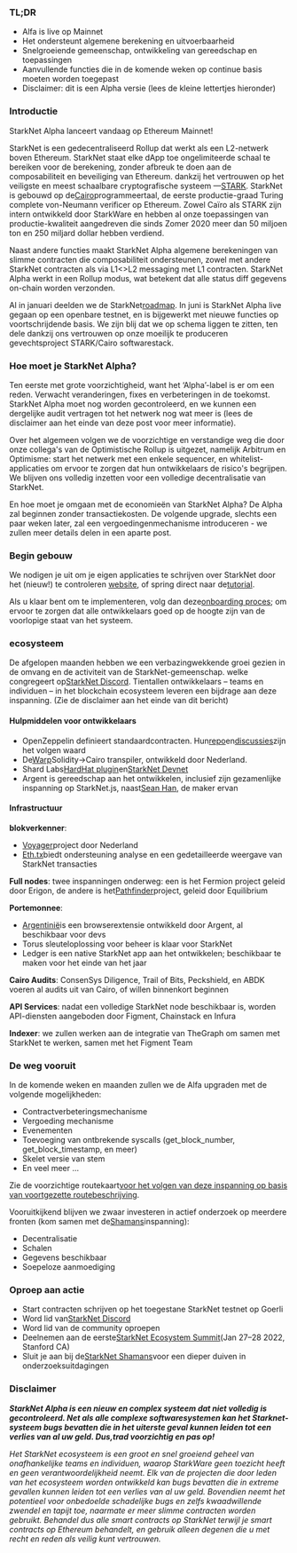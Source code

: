### TL;DR

* Alfa is live op Mainnet
* Het ondersteunt algemene berekening en uitvoerbaarheid
* Snelgroeiende gemeenschap, ontwikkeling van gereedschap en toepassingen
* Aanvullende functies die in de komende weken op continue basis moeten worden toegepast
* Disclaimer: dit is een Alpha versie (lees de kleine lettertjes hieronder)

### Introductie

StarkNet Alpha lanceert vandaag op Ethereum Mainnet!

StarkNet is een gedecentraliseerd Rollup dat werkt als een L2-netwerk boven Ethereum. StarkNet staat elke dApp toe ongelimiteerde schaal te bereiken voor de berekening, zonder afbreuk te doen aan de composabiliteit en beveiliging van Ethereum. dankzij het vertrouwen op het veiligste en meest schaalbare cryptografische systeem —[STARK](https://starkware.co/stark/). StarkNet is gebouwd op de[Cairo](https://starkware.co/cairo/)programmeertaal, de eerste productie-graad Turing complete von-Neumann verificer op Ethereum. Zowel Caïro als STARK zijn intern ontwikkeld door StarkWare en hebben al onze toepassingen van productie-kwaliteit aangedreven die sinds Zomer 2020 meer dan 50 miljoen ton en 250 miljard dollar hebben verdiend.

Naast andere functies maakt StarkNet Alpha algemene berekeningen van slimme contracten die composabiliteit ondersteunen, zowel met andere StarkNet contracten als via L1<>L2 messaging met L1 contracten. StarkNet Alpha werkt in een Rollup modus, wat betekent dat alle status diff gegevens on-chain worden verzonden.

Al in januari deelden we de StarkNet[roadmap](https://medium.com/starkware/on-the-road-to-starknet-a-permissionless-stark-powered-l2-zk-rollup-83be53640880). In juni is StarkNet Alpha live gegaan op een openbare testnet, en is bijgewerkt met nieuwe functies op voortschrijdende basis. We zijn blij dat we op schema liggen te zitten, ten dele dankzij ons vertrouwen op onze moeilijk te produceren gevechtsproject STARK/Cairo softwarestack.

### Hoe moet je StarkNet Alpha?

Ten eerste met grote voorzichtigheid, want het ‘Alpha’-label is er om een reden. Verwacht veranderingen, fixes en verbeteringen in de toekomst. StarkNet Alpha moet nog worden gecontroleerd, en we kunnen een dergelijke audit vertragen tot het netwerk nog wat meer is (lees de disclaimer aan het einde van deze post voor meer informatie).

Over het algemeen volgen we de voorzichtige en verstandige weg die door onze collega's van de Optimistische Rollup is uitgezet, namelijk Arbitrum en Optimisme: start het netwerk met een enkele sequencer, en whitelist-applicaties om ervoor te zorgen dat hun ontwikkelaars de risico's begrijpen. We blijven ons volledig inzetten voor een volledige decentralisatie van StarkNet.

En hoe moet je omgaan met de economieën van StarkNet Alpha? De Alpha zal beginnen zonder transactiekosten. De volgende upgrade, slechts een paar weken later, zal een vergoedingenmechanisme introduceren - we zullen meer details delen in een aparte post.

### Begin gebouw

We nodigen je uit om je eigen applicaties te schrijven over StarkNet door het (nieuw!) te controleren [website](http://starknet.io/), of spring direct naar de[tutorial](https://starknet.io/docs/).

Als u klaar bent om te implementeren, volg dan deze[onboarding proces](https://forms.reform.app/starkware/SN-Alpha-Contract-Deployment/l894lu); om ervoor te zorgen dat alle ontwikkelaars goed op de hoogte zijn van de voorlopige staat van het systeem.

### ecosysteem

De afgelopen maanden hebben we een verbazingwekkende groei gezien in de omvang en de activiteit van de StarkNet-gemeenschap. welke congregeert op[StarkNet Discord](https://discord.gg/uJ9HZTUk2Y). Tientallen ontwikkelaars – teams en individuen – in het blockchain ecosysteem leveren een bijdrage aan deze inspanning. (Zie de disclaimer aan het einde van dit bericht)

#### Hulpmiddelen voor ontwikkelaars

* OpenZeppelin definieert standaardcontracten. Hun[repo](https://github.com/OpenZeppelin/cairo-contracts/tree/main/contracts)en[discussies](https://github.com/OpenZeppelin/cairo-contracts/discussions)zijn het volgen waard
* De[Warp](https://github.com/NethermindEth/warp)Solidity->Cairo transpiler, ontwikkeld door Nederland.
* Shard Labs[HardHat plugin](https://github.com/Shard-Labs/starknet-hardhat-plugin)en[StarkNet Devnet](https://github.com/Shard-Labs/starknet-devnet)
* Argent is gereedschap aan het ontwikkelen, inclusief zijn gezamenlijke inspanning op StarkNet.js, naast[Sean Han](https://twitter.com/seanjameshan), de maker ervan

#### Infrastructuur

**blokverkenner**:

* [Voyager](http://voyager.online/)project door Nederland
* [Eth.tx](https://ethtx.info/)biedt ondersteuning analyse en een gedetailleerde weergave van StarkNet transacties

**Full nodes**: twee inspanningen onderweg: een is het Fermion project geleid door Erigon, de andere is het[Pathfinder](https://github.com/eqlabs/pathfinder)project, geleid door Equilibrium

**Portemonnee**:

* [Argentinië](https://github.com/argentlabs/argent-x)is een browserextensie ontwikkeld door Argent, al beschikbaar voor devs
* Torus sleuteloplossing voor beheer is klaar voor StarkNet
* Ledger is een native StarkNet app aan het ontwikkelen; beschikbaar te maken voor het einde van het jaar

**Cairo Audits**: ConsenSys Diligence, Trail of Bits, Peckshield, en ABDK voeren al audits uit van Cairo, of willen binnenkort beginnen

**API Services**: nadat een volledige StarkNet node beschikbaar is, worden API-diensten aangeboden door Figment, Chainstack en Infura

**Indexer**: we zullen werken aan de integratie van TheGraph om samen met StarkNet te werken, samen met het Figment Team

### De weg vooruit

In de komende weken en maanden zullen we de Alfa upgraden met de volgende mogelijkheden:

* Contractverbeteringsmechanisme
* Vergoeding mechanisme
* Evenementen
* Toevoeging van ontbrekende syscalls (get_block_number, get_block_timestamp, en meer)
* Skelet versie van stem
* En veel meer …

Zie de voorzichtige routekaart[voor het volgen van deze inspanning op basis van voortgezette routebeschrijving](https://www.notion.so/starkware/StarkNet-Alpha-Features-Tentative-Roadmap-f2b8f5f25a2d4d1cb3265fb82a098c51).

Vooruitkijkend blijven we zwaar investeren in actief onderzoek op meerdere fronten (kom samen met de[Shamans](https://community.starknet.io/)inspanning):

* Decentralisatie
* Schalen
* Gegevens beschikbaar
* Soepeloze aanmoediging

### Oproep aan actie

* Start contracten schrijven op het toegestane StarkNet testnet op Goerli
* Word lid van[StarkNet Discord](https://discord.gg/uJ9HZTUk2Y)
* Word lid van de community oproepen
* Deelnemen aan de eerste[StarkNet Ecosystem Summit](https://www.eventbrite.com/e/starknet-ecosystem-summit-2022-tickets-206671880157)(Jan 27–28 2022, Stanford CA)
* Sluit je aan bij de[StarkNet Shamans](https://community.starknet.io/)voor een dieper duiven in onderzoeksuitdagingen

### Disclaimer

***StarkNet Alpha is een nieuw en complex systeem dat niet volledig is gecontroleerd. Net als alle complexe softwaresystemen kan het Starknet-systeem bugs bevatten die in het uiterste geval kunnen leiden tot een verlies van al uw geld. Dus,***trad voorzichtig en pas op!******

*Het StarkNet ecosysteem is een groot en snel groeiend geheel van onafhankelijke teams en individuen, waarop StarkWare geen toezicht heeft en geen verantwoordelijkheid neemt. Elk van de projecten die door leden van het ecosysteem worden ontwikkeld kan bugs bevatten die in extreme gevallen kunnen leiden tot een verlies van al uw geld. Bovendien neemt het potentieel voor onbedoelde schadelijke bugs en zelfs kwaadwillende zwendel en tapijt toe, naarmate er meer slimme contracten worden gebruikt. Behandel dus alle smart contracts op StarkNet terwijl je smart contracts op Ethereum behandelt, en gebruik alleen degenen die u met recht en reden als veilig kunt vertrouwen.*